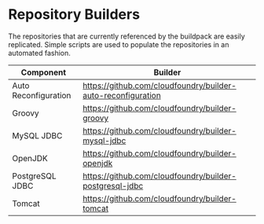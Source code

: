 # Repository Builders

The repositories that are currently referenced by the buildpack are easily replicated.  Simple scripts are used to populate the repositories in an automated fashion.

| Component | Builder
| --------- | -------
| Auto Reconfiguration | <https://github.com/cloudfoundry/builder-auto-reconfiguration>
| Groovy | <https://github.com/cloudfoundry/builder-groovy>
| MySQL JDBC | <https://github.com/cloudfoundry/builder-mysql-jdbc>
| OpenJDK | <https://github.com/cloudfoundry/builder-openjdk>
| PostgreSQL JDBC | <https://github.com/cloudfoundry/builder-postgresql-jdbc>
| Tomcat | <https://github.com/cloudfoundry/builder-tomcat>
